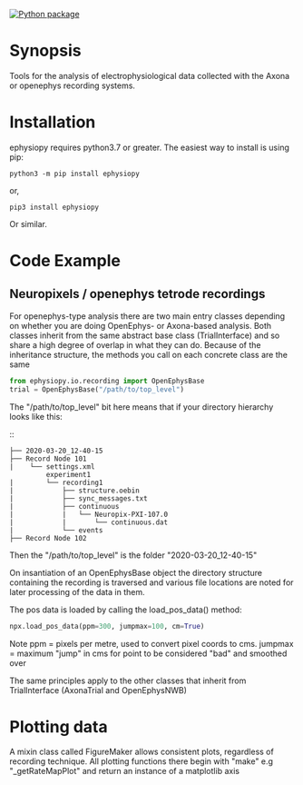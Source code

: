 [![Python package](https://github.com/rhayman/ephysiopy/actions/workflows/python-package.yml/badge.svg)](https://github.com/rhayman/ephysiopy/actions/workflows/python-package.yml)

Synopsis
========

Tools for the analysis of electrophysiological data collected with the Axona or openephys recording systems.

Installation
============

ephysiopy requires python3.7 or greater. The easiest way to install is using pip:

``python3 -m pip install ephysiopy``

or,

``pip3 install ephysiopy``

Or similar.

Code Example
============

Neuropixels / openephys tetrode recordings
------------------------------------------

For openephys-type analysis there are two main entry classes depending on whether you are doing
OpenEphys- or Axona-based analysis. Both classes inherit from the same abstract base
class (TrialInterface) and so share a high degree of overlap in what they can do. Because
of the inheritance structure, the methods you call on each concrete class are the same

```python
from ephysiopy.io.recording import OpenEphysBase
trial = OpenEphysBase("/path/to/top_level")
```

The "/path/to/top_level" bit here means that if your directory hierarchy looks like this:

::

    ├── 2020-03-20_12-40-15
    ├── Record Node 101
    |    └── settings.xml
             experiment1
    |        └── recording1
    |            ├── structure.oebin
    |            ├── sync_messages.txt
    |            ├── continuous
    |            |   └── Neuropix-PXI-107.0
    |            |       └── continuous.dat
    |            └── events
    ├── Record Node 102


Then the "/path/to/top_level" is the folder "2020-03-20_12-40-15"

On insantiation of an OpenEphysBase object the directory structure containing the recording
is traversed and various file locations are noted for later processing of the data in them.

The pos data is loaded by calling the load_pos_data() method:

```python
npx.load_pos_data(ppm=300, jumpmax=100, cm=True)
```

Note
ppm = pixels per metre, used to convert pixel coords to cms.
jumpmax = maximum "jump" in cms for point to be considered "bad" and smoothed over

The same principles apply to the other classes that inherit from TrialInterface (AxonaTrial and OpenEphysNWB)


Plotting data
=============

A mixin class called FigureMaker allows consistent plots, regardless of recording technique. All plotting functions
there begin with "make" e.g "_getRateMapPlot" and return an instance of a matplotlib axis
